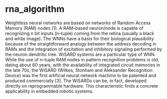 # rna_algorithm

Weightless neural networks are based on networks of Random Access Memory (RAM) nodes [1]. A RAM–based neuron/node is capable of recognizing n bit inputs (n–tuple) coming from the retina (usually a black and white image). The WNNs have a basis for their biological plausibility because of the straightforward analogy between the address decoding in RAMs and the integration of excitation and inhibitory signaling performed by the neuron dendritic tree. WiSARD systems are a particular type of WNN. While the use of n–tuple RAM nodes in pattern recognition problems is old, dating about 60 years, with the availability of integrated circuit memories in the late 70s, the WiSARD (Wilkes, Stonham and Aleksander Recognition Device) was the first artificial neural network machine to be patented and produced commercially [3]. The WiSARDs can be, in fact, developed directly on reprogrammable hardware. This characteristic finds a concrete applicability in embedded robotic systems.
